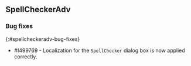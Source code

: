 ## SpellCheckerAdv

### Bug fixes
{:#spellcheckeradv-bug-fixes}

* \#I499769 - Localization for the `SpellChecker` dialog box is now applied correctly.